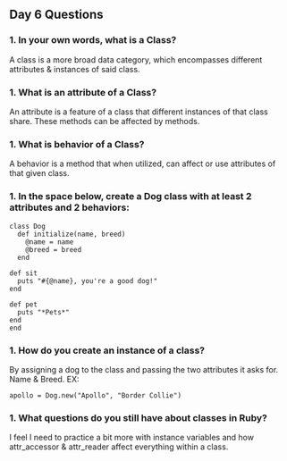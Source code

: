 ## Day 6 Questions

### 1. In your own words, what is a Class?

A class is a more broad data category, which encompasses different attributes & instances of said class.

### 1. What is an attribute of a Class?

An attribute is a feature of a class that different instances of that class share. These methods can be affected by methods.

### 1. What is behavior of a Class?

A behavior is a method that when utilized, can affect or use attributes of that given class.

### 1. In the space below, create a Dog class with at least 2 attributes and 2 behaviors:

```
class Dog
  def initialize(name, breed)
    @name = name
    @breed = breed
  end

def sit
  puts "#{@name}, you're a good dog!"
end

def pet
  puts "*Pets*"
end
end
```

### 1. How do you create an instance of a class?

By assigning a dog to the class and passing the two attributes it asks for. Name & Breed. EX:

```
apollo = Dog.new("Apollo", "Border Collie")
```

### 1. What questions do you still have about classes in Ruby?

I feel I need to practice a bit more with instance variables and how attr_accessor & attr_reader affect everything within a class.
